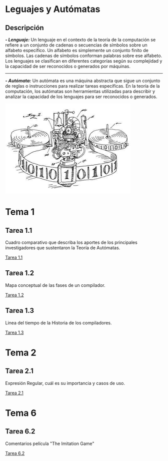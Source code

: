 # Leguajes y Autómatas

## Descripción

***- Lenguaje:***
Un lenguaje en el contexto de la teoría de la computación se refiere a un conjunto de cadenas o secuencias de símbolos sobre un alfabeto específico. Un alfabeto es simplemente un conjunto finito de símbolos. Las cadenas de símbolos conforman palabras sobre ese alfabeto. Los lenguajes se clasifican en diferentes categorías según su complejidad y la capacidad de ser reconocidos o generados por máquinas.
*****
***- Autómata:***
Un autómata es una máquina abstracta que sigue un conjunto de reglas o instrucciones para realizar tareas específicas. En la teoría de la computación, los autómatas son herramientas utilizadas para describir y analizar la capacidad de los lenguajes para ser reconocidos o generados.

![Imagen del tema](https://github.com/Itzel-Paola-Garcia/LeguajesAutomatas/blob/main/LenguajeyAutomata.jpg)

# Tema 1
## Tarea 1.1
Cuadro comparativo que describa los aportes de los principales investigadores que sustentaron la Teoría de Autómatas.

[Tarea 1.1](https://github.com/Itzel-Paola-Garcia/LeguajesAutomatas/blob/main/Tema1/Historia%20y%20evoluci%C3%B3n%20de%20La%20Teor%C3%ADa%20%20de%20Aut%C3%B3matas%20y%20Lenguajes%20Formales.pdf)

## Tarea 1.2
Mapa conceptual de las fases de un compilador.

[Tarea 1.2](https://github.com/Itzel-Paola-Garcia/LeguajesAutomatas/blob/main/Fases%20de%20un%20compilador.pdf)

## Tarea 1.3
Linea del tiempo de la Historia de los compiladores.

[Tarea 1.3](https://github.com/Itzel-Paola-Garcia/LeguajesAutomatas/blob/main/Historia%20de%20los%20compiladores.pdf)

# Tema 2
## Tarea 2.1
 Expresión Regular, cuál es su importancia y casos de uso.

[Tarea 2.1](https://github.com/Itzel-Paola-Garcia/LeguajesAutomatas/blob/main/Tema_2/Tarea%202.1.pdf)

# Tema 6
## Tarea 6.2
Comentarios película "The Imitation Game"

[Tarea 6.2](https://github.com/Itzel-Paola-Garcia/LeguajesAutomatas/blob/main/C%C3%B3digo%20Enigma.pdf)


